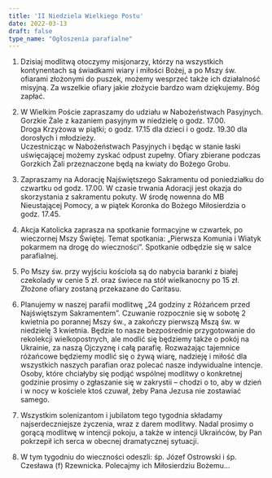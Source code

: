 ```yaml
---
title: 'II Niedziela Wielkiego Postu'
date: 2022-03-13
draft: false
type_name: "Ogłoszenia parafialne"
---
```


1. Dzisiaj modlitwą otoczymy misjonarzy, którzy na wszystkich kontynentach są świadkami wiary i miłości Bożej, a po Mszy św. ofiarami złożonymi do puszek, możemy wesprzeć także ich działalność misyjną. Za wszelkie ofiary jakie złożycie bardzo wam dziękujemy. Bóg zapłać.

2. W Wielkim Poście zapraszamy do udziału w Nabożeństwach Pasyjnych.  
Gorzkie Żale z kazaniem pasyjnym w niedzielę o godz. 17.00.  
Droga Krzyżowa w piątki; o godz. 17.15 dla dzieci i o godz. 19.30 dla dorosłych i młodzieży.  
Uczestnicząc w Nabożeństwach Pasyjnych i będąc w stanie łaski uświęcającej możemy zyskać odpust zupełny. Ofiary zbierane podczas Gorzkich Żali przeznaczone będą na kwiaty do Bożego Grobu.

3. Zapraszamy na Adorację Najświętszego Sakramentu od poniedziałku do czwartku od godz. 17.00. W czasie trwania Adoracji jest okazja do skorzystania z sakramentu pokuty. W środę nowenna do MB Nieustającej Pomocy, a w piątek Koronka do Bożego Miłosierdzia o godz. 17.45.

4. Akcja Katolicka zaprasza na spotkanie formacyjne w czwartek, po wieczornej Mszy Świętej. Temat spotkania: „Pierwsza Komunia i Wiatyk pokarmem na drogę do wieczności”. Spotkanie odbędzie się w salce parafialnej.

5. Po Mszy św. przy wyjściu kościoła są do nabycia baranki z białej czekolady w cenie 5 zł. oraz świece na stół wielkanocny po 15 zł. Złożone ofiary zostaną przekazane do Caritasu.

6. Planujemy w naszej parafii modlitwę „24 godziny z Różańcem przed Najświętszym Sakramentem”. Czuwanie rozpocznie się w sobotę 2 kwietnia po porannej Mszy św., a zakończy pierwszą Mszą św. w niedzielę 3 kwietnia. Będzie to nasze bezpośrednie przygotowanie do rekolekcji wielkopostnych, ale modlić się będziemy także o pokój na Ukrainie, za naszą Ojczyznę i całą parafię. Rozważając tajemnice różańcowe będziemy modlić się o żywą wiarę, nadzieję i miłość dla wszystkich naszych parafian oraz polecać nasze indywidualne intencje. Osoby, które chciałyby się podjąć wspólnej modlitwy o konkretnej godzinie prosimy o zgłaszanie się w zakrystii – chodzi o to, aby w dzień i w nocy w kościele ktoś czuwał, żeby Pana Jezusa nie zostawiać samego.

7. Wszystkim solenizantom i jubilatom tego tygodnia składamy najserdeczniejsze życzenia, wraz z darem modlitwy. Nadal prosimy o gorącą modlitwę w intencji pokoju, a także w intencji Ukraińców, by Pan pokrzepił ich serca w obecnej dramatycznej sytuacji.

8. W tym tygodniu do wieczności odeszli: śp. Józef Ostrowski i śp. Czesława (f) Rzewnicka. Polecajmy ich Miłosierdziu Bożemu...
